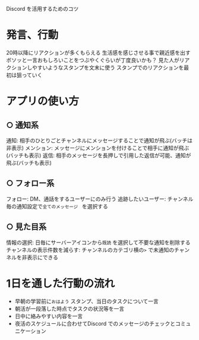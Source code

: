 Discord を活用するためのコツ

# 発言、行動

20時以降にリアクションが多くもらえる
生活感を感じさせる事で親近感を出す
ボソッと一言おもしろいことをつぶやくぐらいが丁度良いかも？
見た人がリアクションしやすいようなスタンプを文末に使う
スタンプでのリアクションを最初は狙っていく

# アプリの使い方

## ○ 通知系

通知: 相手のひとりごとチャンネルにメッセージすることで通知が飛ぶ(バッチは非表示)
メンション: メッセージにメンションを付けることで相手に通知が飛ぶ(バッチも表示)
返信: 相手のメッセージを長押しで引用した返信が可能、通知が飛ぶ(バッチも表示)

## ○ フォロー系

フォロー: DM、通話をするユーザーにのみ行う
追跡したいユーザー: チャンネル毎の通知設定で`全てのメッセージ ` を選択する

## ○ 見た目系

情報の選択: 日毎にサーバーアイコンから`既読` を選択して不要な通知を削除する
チャンネルの表示件数を減らす: チャンネルのカテゴリ横の`>` で未通知のチャンネルを非表示にできる

# 1日を通した行動の流れ

* 早朝の学習前に`おはよう` スタンプ、当日のタスクについて一言
* 朝活が一段落した時点でタスクの状況等を一言
* 日中に絡みやすい内容を一言
* 夜活のスケジュールに合わせてDiscord でのメッセージのチェックとコミュニケーション
